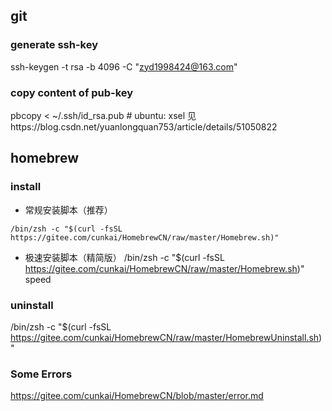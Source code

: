 ## git
### generate ssh-key
ssh-keygen -t rsa -b 4096 -C "zyd1998424@163.com"
### copy content of pub-key
pbcopy < ~/.ssh/id_rsa.pub # ubuntu: xsel 见https://blog.csdn.net/yuanlongquan753/article/details/51050822


## homebrew
### install

* 常规安装脚本（推荐）
```shell
/bin/zsh -c "$(curl -fsSL https://gitee.com/cunkai/HomebrewCN/raw/master/Homebrew.sh)"
```
* 极速安装脚本（精简版）
/bin/zsh -c "$(curl -fsSL https://gitee.com/cunkai/HomebrewCN/raw/master/Homebrew.sh)" speed

### uninstall
/bin/zsh -c "$(curl -fsSL https://gitee.com/cunkai/HomebrewCN/raw/master/HomebrewUninstall.sh)"

### Some Errors
https://gitee.com/cunkai/HomebrewCN/blob/master/error.md

